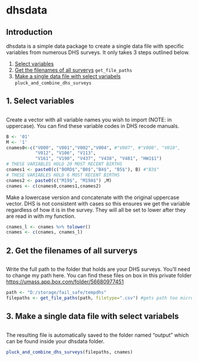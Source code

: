 dhsdata
================

## Introduction

dhsdata is a simple data package to create a single data file with
specific variables from numerous DHS surveys. It only takes 3 steps
outlined below.

1.  [Select variables](#1)
2.  [Get the filenames of all surverys](#2) `get_file_paths`
3.  [Make a single data file with select variabels](#3)
    `pluck_and_combine_dhs_surveys`

## 1\. Select variables

## <a name="1"></a>

Create a vector with all variable names you wish to import (NOTE: in
uppercase). You can find these variable codes in DHS recode manuals.

``` r
B <- '01'
M <- '1'
cnames0<-c("V000", "V001","V002","V004", #"V007", #"V008", "V010",
           "V012", "V106", "V113",
           "V161", "V190", "V437", "V438", "V481", "HW1$1")
# THESE VARIABLES HOLD 20 MOST RECENT BIRTHS
cnames1 <- paste0(c("BORD$","B0$","B4$", "B5$"), B) #"B3$"
# THESE VARIABLES HOLD 6 MOST RECENT BIRTHS
cnames2 <- paste0(c("M19$", "M19A$") ,M)
cnames <- c(cnames0,cnames1,cnames2)
```

Make a lowercase version and concatenate with the original uppercase
vector. DHS is not consistent with cases so this ensures we get the
variable regardless of how it is in the survey. They will all be set to
lower after they are read in with my function.

``` r
cnames_l <- cnames %>% tolower()
cnames <- c(cnames, cnames_l)
```

## 2\. Get the filenames of all surverys

## <a name="2"></a>

Write the full path to the folder that holds are your DHS surveys.
You’ll need to change my path here. You can find these files on box in
this private folder <https://umass.app.box.com/folder/56680977451>

``` r
path <- "D:/storage/fail_safe/tempdhs" 
filepaths <- get_file_paths(path, filetype=".csv") #gets path too microdata survey files
```

## 3\. Make a single data file with select variabels

## <a name="3"></a>

The resulting file is automatically saved to the folder named “output”
which can be found inside your dhsdata folder.

``` r
pluck_and_combine_dhs_surveys(filepaths, cnames)
```
